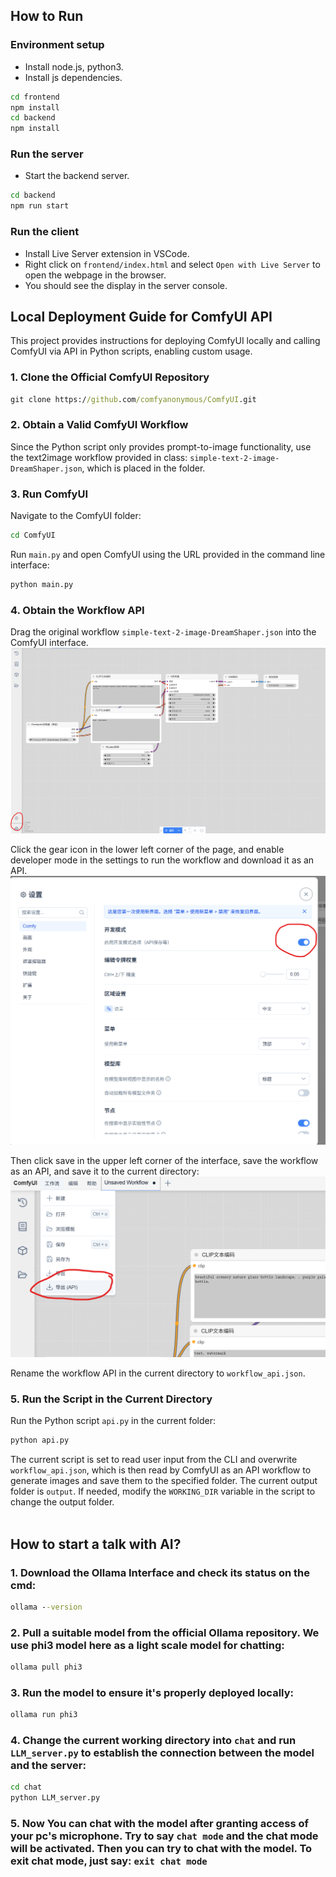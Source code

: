 ## How to Run

### Environment setup
- Install node.js, python3.
- Install js dependencies.
```bash
cd frontend
npm install
cd backend
npm install
```

### Run the server
- Start the backend server.

```bash
cd backend
npm run start
```

### Run the client
- Install Live Server extension in VSCode.
- Right click on `frontend/index.html` and select `Open with Live Server` to open the webpage in the browser.
- You should see the display in the server console.

## Local Deployment Guide for ComfyUI API

This project provides instructions for deploying ComfyUI locally and calling ComfyUI via API in Python scripts, enabling custom usage.

### 1. Clone the Official ComfyUI Repository

```cmd
git clone https://github.com/comfyanonymous/ComfyUI.git
```

### 2. Obtain a Valid ComfyUI Workflow

Since the Python script only provides prompt-to-image functionality, use the text2image workflow provided in class: `simple-text-2-image-DreamShaper.json`, which is placed in the folder.

### 3. Run ComfyUI

Navigate to the ComfyUI folder:

```cmd
cd ComfyUI
```

Run `main.py` and open ComfyUI using the URL provided in the command line interface:

```cmd
python main.py
```

### 4. Obtain the Workflow API

Drag the original workflow `simple-text-2-image-DreamShaper.json` into the ComfyUI interface.
![ComfyUI Interface Screenshot](./pregen//instruction_pic/UI.png)

Click the gear icon in the lower left corner of the page, and enable developer mode in the settings to run the workflow and download it as an API.
![ComfyUI Interface Screenshot 2](./pregen//instruction_pic/UI2.png)

Then click save in the upper left corner of the interface, save the workflow as an API, and save it to the current directory:
![ComfyUI Interface Screenshot 3](./pregen//instruction_pic/UI3.png)

Rename the workflow API in the current directory to `workflow_api.json`.

### 5. Run the Script in the Current Directory

Run the Python script `api.py` in the current folder:

```cmd
python api.py
```

The current script is set to read user input from the CLI and overwrite `workflow_api.json`, which is then read by ComfyUI as an API workflow to generate images and save them to the specified folder. The current output folder is `output`. If needed, modify the `WORKING_DIR` variable in the script to change the output folder.
<br><br>

## How to start a talk with AI?

### 1. Download the Ollama Interface and check its status on the cmd:
```cmd
ollama --version
```
### 2. Pull a suitable model from the official Ollama repository. We use phi3 model here as a light scale model for chatting:
```cmd
ollama pull phi3
```

### 3. Run the model to ensure it's properly deployed locally:
```cmd
ollama run phi3
```

### 4. Change the current working directory into `chat` and run `LLM_server.py` to establish the connection between the model and the server:
```cmd
cd chat
python LLM_server.py
```

### 5. Now You can chat with the model after granting access of your pc's microphone. Try to say `chat mode` and the chat mode will be activated. Then you can try to chat with the model. To exit chat mode, just say: `exit chat mode`
